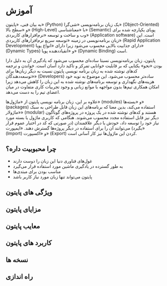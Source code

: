 # آموزش
به بیان فنی، «پایتون» (Python) یک زبان برنامه‌نویسی «شی‌گرا» (Object-Oriented) و «سطح بالا» (High-Level) با «معناشناسی» (Semantic) پویای یکپارچه شده برای وب و ساخت و توسعه «نرم‌افزارهای کاربردی» (Application software) است. این زبان برنامه‌نویسی در زمینه «توسعه سریع نرم‌افزارهای کاربردی» (Rapid Application Development) دارای جذابیت بالایی محسوب می‌شود زیرا دارای «انواع پویا» (Dynamic Types) و «انقیاددهنده پویا» (Dynamic Binding) است.

پایتون، زبان برنامه‌نویسی نسبتا ساده‌ای محسوب می‌شود که یادگیری آن به دلیل دارا بودن «نحو» یکتایی که بر قابلیت خوانایی تمرکز و تاکید دارد آسان است. خواندن و ترجمه کدهای نوشته شده به زبان برنامه نویسی پایتون نسبت به دیگر زبان‌ها برای «توسعه‌دهندگان» (Developers) ساده‌تر محسوب می‌شود. این موضوع به نوبه خود هزینه‌های نگهداری و توسعه برنامه‌های نوشته شده به این زبان را کاهش می‌دهد زیرا امکان همکاری تیم‌ها بدون مواجهه با موانع زبانی و وجود تجربیات کاری متفاوت در میان اعضای تیم را به دست می‌دهد.

علاوه بر این، زبان برنامه نویسی پایتون از «ماژول‌ها» (modules) و «بسته‌ها» (packages) استفاده می‌کند، بدین معنا که برنامه‌های این زبان قابل طراحی به سبک «ماژولار» (modular) هستند و کدهای نوشته شده در یک پروژه در پروژه‌های گوناگون دیگر نیز قابل استفاده مجدد محسوب می‌شوند. هنگامی که کاربری ماژول یا بسته مورد نیاز خود را توسعه داد، خودش یا دیگر علاقمندان (در صورتی که کد در اختیار عموم قرار بگیرد) می‌توانند آن را برای استفاده در دیگر پروژه‌ها گسترش دهند. «ایمپورت» (Import) و «اکسپورت» (Export) کردن این ماژول‌ها نیز کار آسانی است.

## چرا محبوبیت داره؟
- غول‌های فناوری دنیا این زبان را دوست دارند
- به طور گسترده در یادگیری ماشین مورد استفاده قرار می‌گیرد
- مناسب بودن برای مبتدی‌ها
- پایتون می‌تواند تنها زبان مورد نیاز کاربر باشد

## ویژگی های پایتون

## مزایای پایتون
## معایب پایتون
## کاربرد های پایتون
## نسخه ها
## راه اندازی